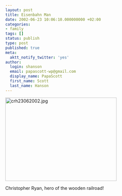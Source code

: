 ```yaml
---
layout: post
title: Eisenbahn Man
date: 2002-06-23 10:06:10.000000000 +02:00
categories:
- family
tags: []
status: publish
type: post
published: true
meta:
  aktt_notify_twitter: 'yes'
author:
  login: shanson
  email: papascott-wp@gmail.com
  display_name: PapaScott
  first_name: Scott
  last_name: Hanson
---
```

<p><img alt="crh23062002.jpg" src="http://www.papascott.de/wordpress/wp-content/uploads/2002/06/crh23062002.jpg" width="350" height="262" border="0" /></p>
<p>Christopher Ryan, hero of the wooden railroad!</p>
